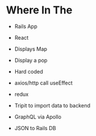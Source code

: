 # Where In The

- Rails App
- React
- Displays Map
- Display a pop

- Hard coded
- axios/http call useEffect
- redux
- Tripit to import data to backend
- GraphQL via Apollo
- JSON to Rails DB
